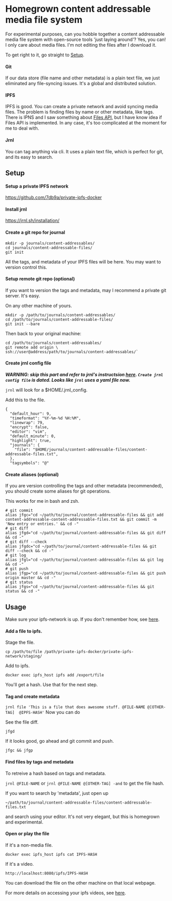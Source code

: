 # Homegrown content addressable media file system

For experimental purposes, can you hobble together a content addressable media file system with open-source tools 'just laying around'? Yes, you can! I only care about media files. I'm not editing the files after I download it.

To get right to it, go straight to [Setup](#setup).

#### Git

If our data store (file name and other metadata) is a plain text file, we just eliminated any file-syncing issues. It's a global and distributed solution.

#### IPFS

IPFS is good. You can create a private network and avoid syncing media files. The problem is finding files by name or other metadata, like tags. There is IPNS and I saw something about [Files API](https://www.youtube.com/watch?v=FX_AXNDsZ9k&t=315s), but I have know idea if Files API is implemented. In any case, it's too complicated at the moment for me to deal with.

#### Jrnl

You can tag anything via cli. It uses a plain text file, which is perfect for git, and its easy to search.

## Setup

#### Setup a private IPFS network

https://github.com/7db9a/private-ipfs-docker

#### Install jrnl

https://jrnl.sh/installation/

#### Create a git repo for journal

```
mkdir -p journals/content-addressables/
cd journals/content-addressable-files/
git init
```

All the tags, and metadata of your IPFS files will be here. You may want to version control this.

#### Setup remote git repo (optional)

If you want to version the tags and metadata, may I recommend a private git server. It's easy.

On any other machine of yours.

```
mkdir -p /path/to/journals/content-addressables/
cd /path/to/journals/content-addressable-files/
git init --bare
```

Then back to your original machine:

```
cd /path/to/journals/content-addressables/
git remote add origin \
ssh://user@address/path/to/journals/content-addressables/`
```
#### Create jrnl config file

***WARNING: skip this part and refer to jrnl's instructsion [here](https://jrnl.sh/advanced/). `Create jrnl config file` is dated. Looks like `jrnl` uses a yaml file now.***

`jrnl` will look for a $HOME/.jrnl_config.

Add this to the file.

```
{
  "default_hour": 9,
  "timeformat": "%Y-%m-%d %H:%M",
  "linewrap": 79,
  "encrypt": false,
  "editor": "vim",
  "default_minute": 0,
  "highlight": true,
  "journals": {
    "file": "$HOME/journals/content-addressable-files/content-addressable-files.txt",
  },
  "tagsymbols": "@"
```

#### Create aliases (optional)

If you are version controlling the tags and other metadata (recommended), you should create some aliases for git operations.

This works for me in bash and zsh.

```
# git commit
alias jfgc="cd ~/path/to/journal/content-addressable-files && git add content-addressable-content-addressable-files.txt && git commit -m 'New entry or entries.' && cd -"
# git diff
alias jfgd="cd ~/path/to/journal/content-addressable-files && git diff && cd -"
# git diff --check
alias jfgdc="cd ~/path/to/journal/content-addressable-files && git diff --check && cd -"
# git log
alias jfgl="cd ~/path/to/journal/content-addressable-files && git log && cd -"
# git push
alias jfgp="cd ~/path/to/journal/content-addressable-files && git push origin master && cd -"
# git status
alias jfgs="cd ~/path/to/journal/content-addressable-files && git status && cd -"
```

## Usage

Make sure your ipfs-network is up. If you don't remember how, see [here](https://github.com/7db9a/private-ipfs-docker).

#### Add a file to ipfs.

Stage the file.

`cp /path/to/file /path/private-ipfs-docker/private-ipfs-network/staging/`

Add to ipfs.

`docker exec ipfs_host ipfs add /export/file`

You'll get a hash. Use that for the next step.


#### Tag and create metadata

`jrnl file 'This is a file that does awesome stuff. @FILE-NAME @[OTHER-TAG]  @IPFS-HASH'` Now you can do

See the file diff.

`jfgd`

If it looks good, go ahead and git commit and push.

`jfgc && jfgp`

#### Find files by tags and metadata

To retreive a hash based on tags and metadata.

`jrnl @FILE-NAME` or `jrnl @FILE-NAME @[OTHER-TAG] -and` to get the file hash.

If you want to search by 'metadata', just open up

`~/path/to/journal/content-addressable-files/content-addressable-files.txt`

and search using your editor. It's not very elegant, but this is homegrown and experimental.

#### Open or play the file

If it's a non-media file.

`docker exec ipfs_host ipfs cat IPFS-HASH`

If it's a video.

`http://localhost:8080/ipfs/IPFS-HASH`

You can download the file on the other machine on that local webpage.

For more details on accessing your ipfs videos, see [here](https://docs.ipfs.io/guides/examples/videos/).
